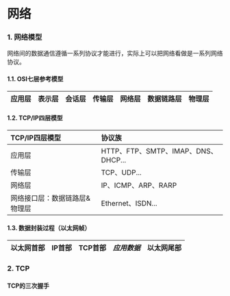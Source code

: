 # 网络
### 1. 网络模型
网络间的数据通信遵循一系列协议才能进行，实际上可以把网络看做是一系列网络协议。
#### 1.1. OSI七层参考模型
|应用层|表示层|会话层|传输层|网络层|数据链路层|物理层|
|---|---|---|---|---|---|---|
#### 1.2. TCP/IP四层模型
|TCP/IP四层模型|协议族|
|:---|:---|
|应用层|HTTP、FTP、SMTP、IMAP、DNS、DHCP...|
|传输层|TCP、UDP...|
|网络层|IP、ICMP、ARP、RARP|
|网络接口层：数据链路层&物理层|Ethernet、ISDN...|
#### 1.3. 数据封装过程（以太网帧）
|以太网首部|IP首部|TCP首部|*应用数据*|以太网尾部|
|---|---|---|---|---|
### 2. TCP
#### TCP的三次握手
